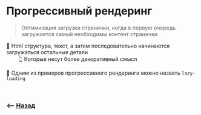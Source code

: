 # Прогрессивный рендеринг

> Оптимизация загрузки странички, когда в первую очередь загружается самый необходимы контент странички  

🔹 Html структура, текст, а затем последовательно начинаются загружаться остальные детали  
&emsp;&emsp; 👆 Которые несут более декоративный смысл  

🔹 Одним из примеров прогрессивного рендеринга можно назвать `lazy-loading`  

<br>

### ⟵ **<a href="../../readme.md">Назад</a>**